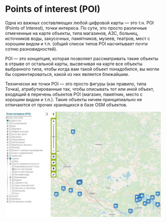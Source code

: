# Points of interest \(POI\)

Одна из важных составляющих любой цифровой карты — это т.н. POI \(Points of Interest\), точки интереса. По сути, это просто различные отмеченные на карте объекты, типа магазинов, АЗС, больниц, источников воды, закусочных, памятников, музеев, театров, мест с хорошим видом и т.п. \(общий список типов POI насчитывает почти сотню разновидностей\).

POI — это концепция, которая позволяет рассматривать такие объекты в отрыве от остальной карты, высвечивая на карте все объекты выбранного типа, чтобы когда вам такой объект понадобился, вы могли бы сориентироваться, какой из них является ближайшим.

Технически же точки POI — это просто фигуры \(как правило, типа Точка\), атрибутированные так, чтобы описывать тот или иной объект, входящий в перечень объектов POI \(магазин, памятник, место с хорошим видом и т.п.\). Такие объекты ничем принципиально не отличаются от прочих хранящихся в базе OSM объектов.

![&#x421;&#x430;&#x439;&#x442; openstreetmap.ru \(&#x43D;&#x435; &#x43F;&#x443;&#x442;&#x430;&#x442;&#x44C; &#x441; openstreetmap.org\), &#x438;&#x43D;&#x441;&#x442;&#x440;&#x443;&#x43C;&#x435;&#x43D;&#x442; &#x43F;&#x43E;&#x43A;&#x430;&#x437;&#x430; &#x442;&#x43E;&#x447;&#x435;&#x43A; POI](../.gitbook/assets/poi-tver-mesto-dlya-lagerya.jpg)

